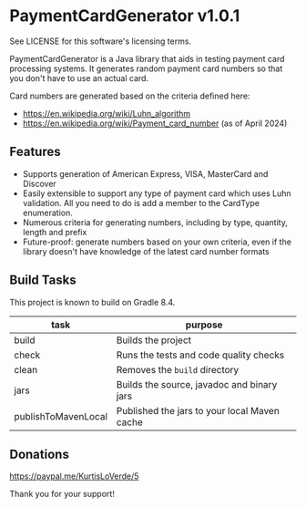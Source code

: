 PaymentCardGenerator v1.0.1
===========================

See LICENSE for this software's licensing terms.

PaymentCardGenerator is a Java library that aids in testing payment card processing systems.
It generates random payment card numbers so that you don't have to use an actual card.

Card numbers are generated based on the criteria defined here:

* https://en.wikipedia.org/wiki/Luhn_algorithm
* https://en.wikipedia.org/wiki/Payment_card_number (as of April 2024)


## Features

* Supports generation of American Express, VISA, MasterCard and Discover
* Easily extensible to support any type of payment card which uses Luhn validation.  All you need to do is add a member to the CardType enumeration.
* Numerous criteria for generating numbers, including by type, quantity, length and prefix
* Future-proof:  generate numbers based on your own criteria, even if the library doesn't have knowledge of the latest card number formats


## Build Tasks

This project is known to build on Gradle 8.4.

| task                | purpose                                      |
|---------------------|----------------------------------------------|
| build               | Builds the project                           |
| check               | Runs the tests and code quality checks       |
| clean               | Removes the `build` directory                |
| jars                | Builds the source, javadoc and binary jars   |
| publishToMavenLocal | Published the jars to your local Maven cache |


## Donations

https://paypal.me/KurtisLoVerde/5

Thank you for your support!
